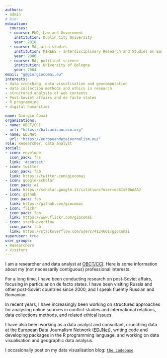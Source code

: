 ```yaml
---
authors:
- admin
# bio: ...
education:
  courses:
  - course: PhD, Law and Government
    institution: Dublin City University
    year: 2018
  - course: MA, area studies
    institution: MIREES - Interdisciplinary Research and Studies on Eastern Europe
    year: 2006
  - course: BA, political science
    institution: University of Bologna
    year: 2004
email: "g@giorgiocomai.eu"
interests:
- data crunching, data visualisation and geocomputation
- data collection methods and ethics in research
- structured analysis of web contents
- Post-Soviet affairs and de facto states
- R programming
- digital humanities

name: Giorgio Comai
organizations:
- name: OBCT/CCI
  url: "https://balcanicaucaso.org"
- name: EDJNet
  url: "https://europeandatajournalism.eu/"
role: Researcher, data analyst
social:
- icon: envelope
  icon_pack: fas
  link: '#contact'
- icon: twitter
  icon_pack: fab
  link: https://twitter.com/giocomai
- icon: google-scholar
  icon_pack: ai
  link: https://scholar.google.it/citations?user=ooSIsS0AAAAJ
- icon: github
  icon_pack: fab
  link: https://github.com/giocomai
- icon: flickr
  icon_pack: fab
  link: https://www.flickr.com/giocomai
- icon: stack-overflow
  icon_pack: fab
  link: https://stackoverflow.com/users/4124601/giocomai
superuser: true
user_groups:
- Researchers
- Visitors
--- 
```



I am a researcher and data analyst at [OBCT/CCI](https://www.balcanicaucaso.org/). Here is some information about my (not necessarily contiguous) professional interests.

For a long time, I have been conducting research on post-Soviet affairs, focusing in particular on de facto states.  I have been visiting Russia and other post-Soviet countries since 2000, and I speak fluently Russian and Romanian. 

In recent years, I have increasingly been working on structured approaches for analysing online sources in conflict studies and international relations, data collections methods, and related ethical issues.

I have also been working as a data analyst and consultant, crunching data at the European Data Journalism Network ([EDJNet](https://europeandatajournalism.eu/)), writing code and developing packages in the R programming language, and working on data visualisation and geographic data analysis.

I occasionally post on my data visualisation blog: [`the codebase`](https://codebase.giorgiocomai.eu/).
